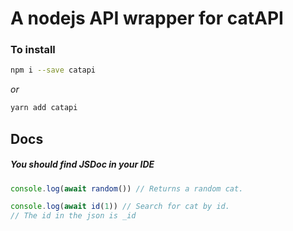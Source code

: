 # A nodejs API wrapper for catAPI

### To install

```bash
npm i --save catapi
```

_or_

```bash
yarn add catapi
```

## Docs

##### You should find JSDoc in your IDE

```js
console.log(await random()) // Returns a random cat.
```

```js
console.log(await id(1)) // Search for cat by id.
// The id in the json is _id
```